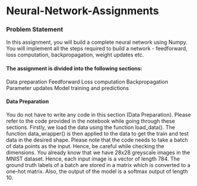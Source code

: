 # Neural-Network-Assignments
### Problem Statement
In this assignment, you will build a complete neural network using Numpy. You will implement all the steps required to build a network - feedforward, loss computation, backpropagation, weight updates etc.

#### The assignment is divided into the following sections:
  Data preparation
  Feedforward
  Loss computation
  Backpropagation
  Parameter updates
  Model training and predictions
  
#### Data Preparation
You do not have to write any code in this section (Data Preparation). Please refer to the code provided in the notebook while going through these sections.
Firstly, we load the data using the function load_data(). The function data_wrapper() is then applied to the data to get the train and test data in the desired shape. Please note that the code needs to take a batch of data points as the input. Hence, be careful while checking the dimensions.
You already know that we have 28x28 greyscale images in the MNIST dataset. Hence, each input image is a vector of length 784. The ground truth labels of a batch are stored in a matrix which is converted to a one-hot matrix. Also, the output of the model is a softmax output of length 10. 
